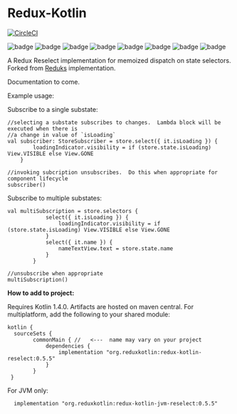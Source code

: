 # Redux-Kotlin

[![CircleCI](https://circleci.com/gh/reduxkotlin/Reselect.svg?style=svg)](https://circleci.com/gh/reduxkotlin/Reselect)


![badge][badge-android]
![badge][badge-native]
![badge][badge-js]
![badge][badge-jvm]
![badge][badge-linux]
![badge][badge-windows]
![badge][badge-mac]
![badge][badge-wasm]

A Redux Reselect implementation for memoized dispatch on state selectors.  Forked from [Reduks](https://github.com/beyondeye/Reduks) implementation.

Documentation to come.

Example usage:

Subscribe to a single substate:

```
//selecting a substate subscribes to changes.  Lambda block will be executed when there is 
//a change in value of `isLoading`
val subscriber: StoreSubscriber = store.select({ it.isLoading }) {
        loadingIndicator.visibility = if (store.state.isLoading) View.VISIBLE else View.GONE
    }

//invoking subcription unsubscribes.  Do this when appropriate for component lifecycle
subscriber()  
```

Subscribe to multiple substates:
```
val multiSubscription = store.selectors {
            select({ it.isLoading }) {
                loadingIndicator.visibility = if (store.state.isLoading) View.VISIBLE else View.GONE
            }
            select({ it.name }) {
                nameTextView.text = store.state.name
            }
        }

//unsubscribe when appropriate
multiSubscription()
```
__How to add to project:__

Requires Kotlin 1.4.0.
Artifacts are hosted on maven central.  For multiplatform, add the following to your shared module:


```
kotlin {
  sourceSets {
        commonMain { //   <---  name may vary on your project
            dependencies {
                implementation "org.reduxkotlin:redux-kotlin-reselect:0.5.5"
            }
        }
 }
```

For JVM only:
```
  implementation "org.reduxkotlin:redux-kotlin-jvm-reselect:0.5.5"
```

[badge-android]: http://img.shields.io/badge/platform-android-brightgreen.svg?style=flat
[badge-native]: http://img.shields.io/badge/platform-native-lightgrey.svg?style=flat	
[badge-native]: http://img.shields.io/badge/platform-native-lightgrey.svg?style=flat
[badge-js]: http://img.shields.io/badge/platform-js-yellow.svg?style=flat
[badge-js]: http://img.shields.io/badge/platform-js-yellow.svg?style=flat
[badge-jvm]: http://img.shields.io/badge/platform-jvm-orange.svg?style=flat
[badge-jvm]: http://img.shields.io/badge/platform-jvm-orange.svg?style=flat
[badge-linux]: http://img.shields.io/badge/platform-linux-important.svg?style=flat
[badge-linux]: http://img.shields.io/badge/platform-linux-important.svg?style=flat 
[badge-windows]: http://img.shields.io/badge/platform-windows-informational.svg?style=flat
[badge-windows]: http://img.shields.io/badge/platform-windows-informational.svg?style=flat
[badge-mac]: http://img.shields.io/badge/platform-macos-lightgrey.svg?style=flat
[badge-mac]: http://img.shields.io/badge/platform-macos-lightgrey.svg?style=flat
[badge-wasm]: https://img.shields.io/badge/platform-wasm-darkblue.svg?style=flat
